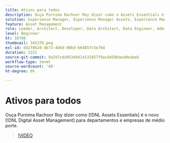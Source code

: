 ```yaml
---
title: Ativos para todos
description: Ouça Purnima Rachoor Roy dizer como o Assets Essentials é o novo sistema de Gerenciamento de ativos digitais para departamentos e empresas de médio porte.
solution: Experience Manager, Experience Manager Assets, Experience Manager as a Cloud Service
feature: Asset Management
role: Leader, Architect, Developer, Data Architect, Data Engineer, Admin, User
level: Beginner
kt: 10788
thumbnail: 345378.png
exl-id: d42f8628-db73-4b6d-80bd-b64857c5e764
duration: 1321
source-git-commit: 9a297cda953d4414131657f9ac84580aea0eabeb
workflow-type: tm+mt
source-wordcount: '45'
ht-degree: 0%

---
```


# Ativos para todos

Ouça Purnima Rachoor Roy dizer como [!DNL Assets Essentials] é o novo [!DNL Digital Asset Management] para departamentos e empresas de médio porte.

>[!VIDEO](https://video.tv.adobe.com/v/345378/?quality=12&learn=on)

